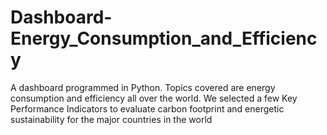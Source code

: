 # Dashboard-Energy_Consumption_and_Efficiency
A dashboard programmed in Python. Topics covered are energy consumption and efficiency all over the world. We selected a few Key Performance Indicators to evaluate carbon footprint and energetic sustainability for the major countries in the world
